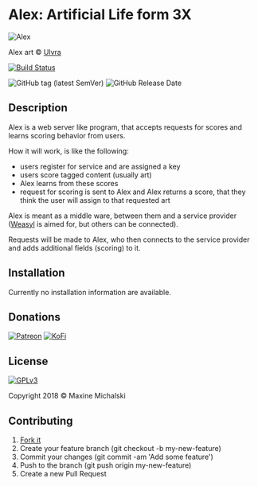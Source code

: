 # Alex: Artificial Life form 3X

![Alex](https://mootech.eu/images/alex.png)

Alex art :copyright: [Ulvra](https://furaffinity.net/user/ulvra)

[![Build Status](https://travis-ci.org/maxine-red/alex.svg?branch=master)](https://travis-ci.org/maxine-red/alex)

![GitHub tag (latest SemVer)](https://img.shields.io/github/tag/maxine-red/alex.svg)
![GitHub Release Date](https://img.shields.io/github/release-date/maxine-red/alex.svg)

## Description

Alex is a web server like program, that accepts requests for scores and learns
scoring behavior from users.

How it will work, is like the following:
- users register for service and are assigned a key
- users score tagged content (usually art)
- Alex learns from these scores
- request for scoring is sent to Alex and Alex returns a score, that they think
  the user will assign to that requested art

Alex is meant as a middle ware, between them and a service provider
([Weasyl](https://weasyl.com) is aimed for, but others can be connected).

Requests will be made to Alex, who then connects to the service provider and
adds additional fields (scoring) to it.

## Installation

Currently no installation information are available.

## Donations

[![Patreon](https://img.shields.io/badge/Patreon-donate-orange.svg)](https://www.patreon.com/maxine_red)
[![KoFi](https://img.shields.io/badge/KoFi-donate-blue.svg)](https://ko-fi.com/maxinered)

## License

[![GPLv3](https://www.gnu.org/graphics/gplv3-127x51.png)](https://www.gnu.org/licenses/gpl-3.0.en.html)

Copyright 2018 :copyright: Maxine Michalski

## Contributing

1. [Fork it](https://github.com/maxine-red/alex/fork)
1. Create your feature branch (git checkout -b my-new-feature)
1. Commit your changes (git commit -am 'Add some feature')
1. Push to the branch (git push origin my-new-feature)
1. Create a new Pull Request
